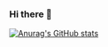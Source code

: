 ### Hi there 👋
[![Anurag's GitHub stats](https://github-readme-stats.vercel.app/api?username=uhj1993)](https://github.com/anuraghazra/github-readme-stats)


<!--
**uhj1993/uhj1993** is a ✨ _special_ ✨ repository because its `README.md` (this file) appears on your GitHub profile.

Here are some ideas to get you started:

- 🔭 I’m currently working on ...
- 🌱 I’m currently learning ...
- 👯 I’m looking to collaborate on ...
- 🤔 I’m looking for help with ...
- 💬 Ask me about ...
- 📫 How to reach me: ...
- 😄 Pronouns: ...
- ⚡ Fun fact: ...
-->

